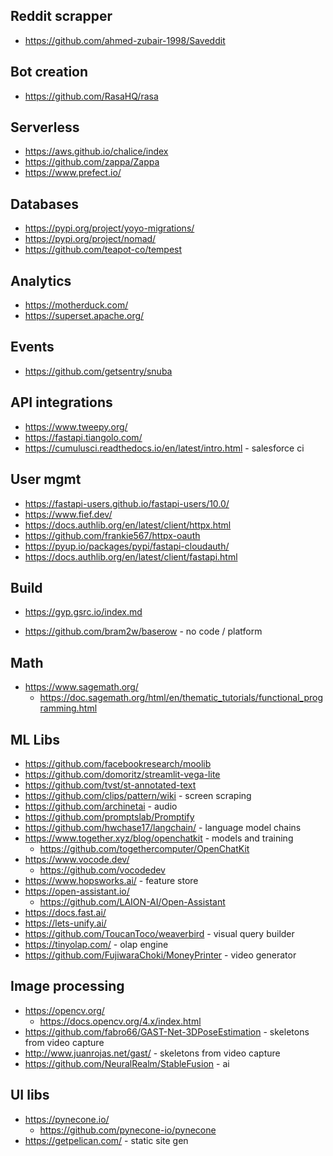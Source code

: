 ## Reddit scrapper

- https://github.com/ahmed-zubair-1998/Saveddit

## Bot creation

- https://github.com/RasaHQ/rasa

## Serverless

- https://aws.github.io/chalice/index
- https://github.com/zappa/Zappa
- https://www.prefect.io/

## Databases

- https://pypi.org/project/yoyo-migrations/
- https://pypi.org/project/nomad/
- https://github.com/teapot-co/tempest

## Analytics
- https://motherduck.com/
- https://superset.apache.org/

## Events

- https://github.com/getsentry/snuba

## API integrations

- https://www.tweepy.org/
- https://fastapi.tiangolo.com/
- https://cumulusci.readthedocs.io/en/latest/intro.html - salesforce ci

## User mgmt 
- https://fastapi-users.github.io/fastapi-users/10.0/
- https://www.fief.dev/
- https://docs.authlib.org/en/latest/client/httpx.html
- https://github.com/frankie567/httpx-oauth
- https://pyup.io/packages/pypi/fastapi-cloudauth/
- https://docs.authlib.org/en/latest/client/fastapi.html

## Build

- https://gyp.gsrc.io/index.md

- https://github.com/bram2w/baserow - no code / platform

## Math
- https://www.sagemath.org/
  - https://doc.sagemath.org/html/en/thematic_tutorials/functional_programming.html

## ML Libs

- https://github.com/facebookresearch/moolib
- https://github.com/domoritz/streamlit-vega-lite
- https://github.com/tvst/st-annotated-text
- https://github.com/clips/pattern/wiki - screen scraping
- https://github.com/archinetai - audio
- https://github.com/promptslab/Promptify
- https://github.com/hwchase17/langchain/ - language model chains
- https://www.together.xyz/blog/openchatkit - models and training
  - https://github.com/togethercomputer/OpenChatKit
- https://www.vocode.dev/
  - https://github.com/vocodedev
- https://www.hopsworks.ai/ - feature store
- https://open-assistant.io/
  - https://github.com/LAION-AI/Open-Assistant
- https://docs.fast.ai/
- https://lets-unify.ai/
- https://github.com/ToucanToco/weaverbird - visual query builder
- https://tinyolap.com/ - olap engine
- https://github.com/FujiwaraChoki/MoneyPrinter - video generator

## Image processing

- https://opencv.org/
  - https://docs.opencv.org/4.x/index.html
- https://github.com/fabro66/GAST-Net-3DPoseEstimation - skeletons from video capture
- http://www.juanrojas.net/gast/ - skeletons from video capture
- https://github.com/NeuralRealm/StableFusion - ai

## UI libs

- https://pynecone.io/
  - https://github.com/pynecone-io/pynecone
- https://getpelican.com/ - static site gen